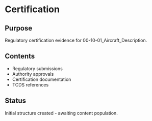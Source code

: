 # Certification

## Purpose
Regulatory certification evidence for 00-10-01_Aircraft_Description.

## Contents
- Regulatory submissions
- Authority approvals
- Certification documentation
- TCDS references

## Status
Initial structure created - awaiting content population.
